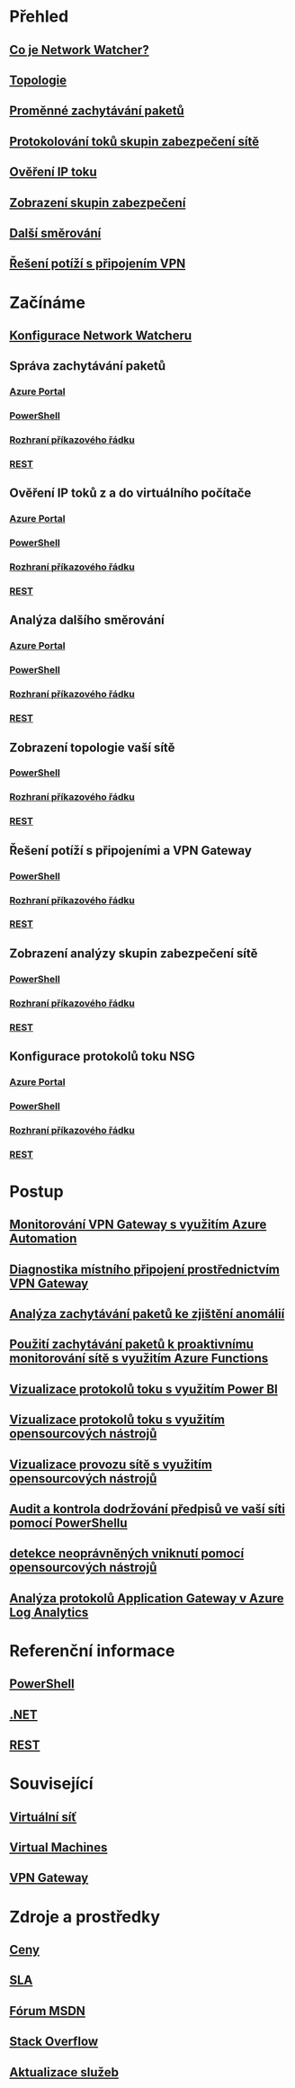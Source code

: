 # Přehled
## [Co je Network Watcher?](network-watcher-monitoring-overview.md)
## [Topologie](network-watcher-topology-overview.md)
## [Proměnné zachytávání paketů](network-watcher-packet-capture-overview.md)
## [Protokolování toků skupin zabezpečení sítě](network-watcher-nsg-flow-logging-overview.md)
## [Ověření IP toku](network-watcher-ip-flow-verify-overview.md)
## [Zobrazení skupin zabezpečení](network-watcher-security-group-view-overview.md)
## [Další směrování](network-watcher-next-hop-overview.md)
## [Řešení potíží s připojením VPN](network-watcher-troubleshoot-overview.md)
# Začínáme
## [Konfigurace Network Watcheru](network-watcher-create.md)
## Správa zachytávání paketů
### [Azure Portal](network-watcher-packet-capture-manage-portal.md)
### [PowerShell](network-watcher-packet-capture-manage-powershell.md)
### [Rozhraní příkazového řádku](network-watcher-packet-capture-manage-cli.md)
### [REST](network-watcher-packet-capture-manage-rest.md)
## Ověření IP toků z a do virtuálního počítače
### [Azure Portal](network-watcher-check-ip-flow-verify-portal.md)
### [PowerShell](network-watcher-check-ip-flow-verify-powershell.md)
### [Rozhraní příkazového řádku](network-watcher-check-ip-flow-verify-cli.md)
### [REST](network-watcher-check-ip-flow-verify-rest.md)
## Analýza dalšího směrování
### [Azure Portal](network-watcher-check-next-hop-portal.md)
### [PowerShell](network-watcher-check-next-hop-powershell.md)
### [Rozhraní příkazového řádku](network-watcher-check-next-hop-cli.md)
### [REST](network-watcher-check-next-hop-rest.md)
## Zobrazení topologie vaší sítě
### [PowerShell](network-watcher-topology-powershell.md)
### [Rozhraní příkazového řádku](network-watcher-topology-cli.md)
### [REST](network-watcher-topology-rest.md)
## Řešení potíží s připojeními a VPN Gateway
### [PowerShell](network-watcher-troubleshoot-manage-powershell.md)
### [Rozhraní příkazového řádku](network-watcher-troubleshoot-manage-cli.md)
### [REST](network-watcher-troubleshoot-manage-rest.md)
## Zobrazení analýzy skupin zabezpečení sítě
### [PowerShell](network-watcher-security-group-view-powershell.md)
### [Rozhraní příkazového řádku](network-watcher-security-group-view-cli.md)
### [REST](network-watcher-security-group-view-rest.md)
## Konfigurace protokolů toku NSG
### [Azure Portal](network-watcher-nsg-flow-logging-portal.md)
### [PowerShell](network-watcher-nsg-flow-logging-powershell.md)
### [Rozhraní příkazového řádku](network-watcher-nsg-flow-logging-cli.md)
### [REST](network-watcher-nsg-flow-logging-rest.md)
# Postup
## [Monitorování VPN Gateway s využitím Azure Automation](network-watcher-monitor-with-azure-automation.md)
## [Diagnostika místního připojení prostřednictvím VPN Gateway](network-watcher-diagnose-on-premises-connectivity.md)
## [Analýza zachytávání paketů ke zjištění anomálií](network-watcher-deep-packet-inspection.md)
## [Použití zachytávání paketů k proaktivnímu monitorování sítě s využitím Azure Functions](network-watcher-alert-triggered-packet-capture.md)
## [Vizualizace protokolů toku s využitím Power BI](network-watcher-visualize-nsg-flow-logs-power-bi.md)
## [Vizualizace protokolů toku s využitím opensourcových nástrojů](network-watcher-visualize-nsg-flow-logs-open-source-tools.md)
## [Vizualizace provozu sítě s využitím opensourcových nástrojů](network-watcher-using-open-source-tools.md)
## [Audit a kontrola dodržování předpisů ve vaší síti pomocí PowerShellu](network-watcher-nsg-auditing-powershell.md)
## [detekce neoprávněných vniknutí pomocí opensourcových nástrojů](network-watcher-intrusion-detection-open-source-tools.md)
## [Analýza protokolů Application Gateway v Azure Log Analytics](../log-analytics/log-analytics-azure-networking-analytics.md?toc=%2fazure%2fnetwork-watcher%2ftoc.json)
# Referenční informace
## [PowerShell](https://docs.microsoft.com/powershell/resourcemanager)
## [.NET](/dotnet/api)
## [REST](/rest/api/networkwatcher/)
# Související
## [Virtuální síť](/azure/virtual-network/)
## [Virtual Machines](/azure/virtual-machines/)
## [VPN Gateway](/azure/vpn-gateway/)
# Zdroje a prostředky
## [Ceny](https://azure.microsoft.com/pricing/details/network-watcher/)
## [SLA](https://azure.microsoft.com/support/legal/sla/)
## [Fórum MSDN](https://social.msdn.microsoft.com/Forums/en-US/home?forum=WAVirtualMachinesVirtualNetwork)
## [Stack Overflow](http://stackoverflow.com/questions/tagged/network-watcher)
## [Aktualizace služeb](https://azure.microsoft.com/updates/?product=network-watcher)
